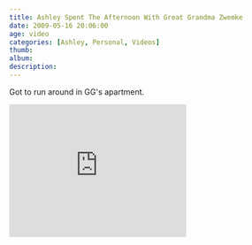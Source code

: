 ```yaml
---
title: Ashley Spent The Afternoon With Great Grandma Zwemke
date: 2009-05-16 20:06:00
age: video
categories: [Ashley, Personal, Videos]
thumb: 
album: 
description: 
---
```

<p>Got to run around in GG's apartment.</p><iframe height="240" src="https://skydrive.live.com/embed?cid=F443C8FEC5D6FFCE&amp;resid=F443C8FEC5D6FFCE%21201&amp;authkey=ABpeNTdElpGuFpw" frameborder="0" width="320" scrolling="no"></iframe>
